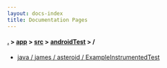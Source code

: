 ```yaml
---
layout: docs-index
title: Documentation Pages
---
```

#### [.](./../../../index) > [app](./../../index) > [src](./../index) > [androidTest](./index) > **/**

- [java / james / asteroid / ExampleInstrumentedTest](java/james/asteroid/ExampleInstrumentedTest)
